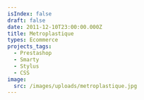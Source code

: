```yaml
---
isIndex: false
draft: false
date: 2011-12-10T23:00:00.000Z
title: Metroplastique
types: Ecommerce
projects_tags:
  - Prestashop
  - Smarty
  - Stylus
  - CSS
image:
  src: /images/uploads/metroplastique.jpg
---
```

